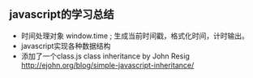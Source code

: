 ## javascript的学习总结
* 时间处理对象 window.time ; 生成当前时间戳，格式化时间，计时输出。
* javascript实现各种数据结构
* 添加了一个class.js  class inheritance by John Resig http://ejohn.org/blog/simple-javascript-inheritance/
 











